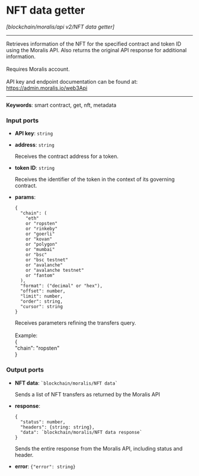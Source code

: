 # NFT data getter

_[blockchain/moralis/api v2/NFT data getter]_

---

Retrieves information of the NFT for the specified contract and token ID using the Moralis API. Also returns the original API response for additional information.<br>
<br>
Requires Moralis account.<br>
<br>
API key and endpoint documentation can be found at:<br>
https://admin.moralis.io/web3Api<br>

---

__Keywords__: smart contract, get, nft, metadata

### Input ports

* __API key__: ` string `


* __address__: ` string `

    Receives the contract address for a token.<br>


* __token ID__: ` string `

    Receives the identifier of the token in the context of its governing contract.<br>


* __params__: 
    ```
    {
      "chain": (
        "eth"
        or "ropsten"
        or "rinkeby"
        or "goerli"
        or "kovan"
        or "polygon"
        or "mumbai"
        or "bsc"
        or "bsc testnet"
        or "avalanche"
        or "avalanche testnet"
        or "fantom"
      ),
      "format": ("decimal" or "hex"),
      "offset": number,
      "limit": number,
      "order": string,
      "cursor": string
    }
    ```

    Receives parameters refining the transfers query.<br>
    <br>
    Example:<br>
    {<br>
      "chain": "ropsten"<br>
    }<br>

### Output ports

* __NFT data__: `` `blockchain/moralis/NFT data` ``

    Sends a list of NFT transfers as returned by the Moralis API<br>


* __response__: 
    ```
    {
      "status": number,
      "headers": {string: string},
      "data": `blockchain/moralis/NFT data response`
    }
    ```

    Sends the entire response from the Moralis API, including status and header.<br>


* __error__: ` {"error": string} `

